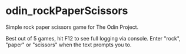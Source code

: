 # odin_rockPaperScissors
Simple rock paper scissors game for The Odin Project.

Best out of 5 games, hit F12 to see full logging via console.  Enter "rock", "paper" or "scissors" when the text prompts you to.
